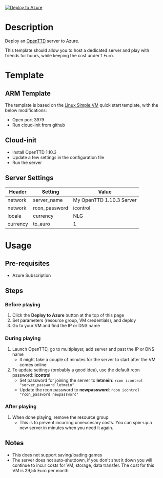 [![Deploy to Azure](https://aka.ms/deploytoazurebutton)](https://portal.azure.com/#create/Microsoft.Template/uri/https%3A%2F%2Fraw.githubusercontent.com%2FGerardTo%2Fazure-openttdserver%2Fmain%2FAzureDeploy.json%3Ftoken%3DAAEJNPOU4TDCXA6DJ5LVYYC7TSNT6)

# Description
Deploy an [OpenTTD](https://www.openttd.org/) server to Azure.

This template should allow you to host a dedicated server and play with friends for hours, while keeping the cost under 1 Euro.

# Template

## ARM Template
The template is based on the [Linux Simple VM](https://github.com/Azure/azure-quickstart-templates/tree/master/101-vm-simple-linux) quick start template, with the below modifications:
- Open port 3979
- Run cloud-init from github

## Cloud-init
- Install OpenTTD 1.10.3
- Update a few settings in the configuration file
- Run the server

## Server Settings
| Header        | Setting       | Value                    |
|---------------|---------------|--------------------------|
| network       | server_name   | My OpenTTD 1.10.3 Server |
| network       | rcon_password | icontrol                 |
| locale        | currency      | NLG                      |
| currency      | to_euro       | 1                        |

# Usage
## Pre-requisites
- Azure Subscription

## Steps
### Before playing
1. Click the **Deploy to Azure** button at the top of this page
1. Set parameters (resource group, VM credentials), and deploy
1. Go to your VM and find the IP or DNS name

### During playing
1. Launch OpenTTD, go to multiplayer, add server and past the IP or DNS name
   - It might take a couple of minutes for the server to start after the VM comes online
1. To update settings (probably a good idea), use the default rcon password: **icontrol**
   - Set password for joining the server to **letmein**: `rcon icontrol "server_password letmein"`
   - Update the rcon password to **newpassword**: `rcon icontrol "rcon_password newpassword"`

### After playing
1. When done playing, remove the resource group
   - This is to prevent incurring unneccesary costs. You can spin-up a new server in minutes when you need it again.

## Notes
- This does not support saving/loading games
- The server does not auto-shutdown, if you don't shut it down you will continue to incur costs for VM, storage, data transfer. The cost for this VM is 29,55 Euro per month
